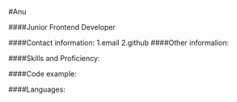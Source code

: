 #Anu

####Junior Frontend Developer

####Contact information:
1.email
2.github
####Other informalion:

####Skills and Proficiency:

####Code example:

####Languages:
